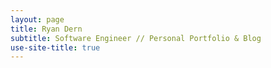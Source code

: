 ```yaml
---
layout: page
title: Ryan Dern
subtitle: Software Engineer // Personal Portfolio & Blog
use-site-title: true
---
```



